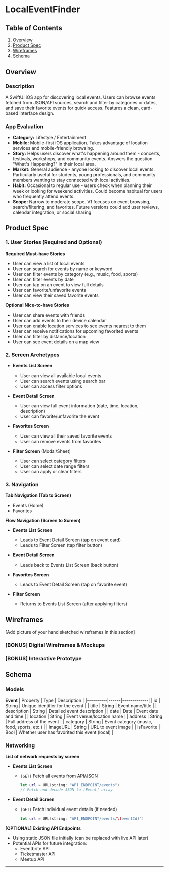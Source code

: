 # LocalEventFinder

## Table of Contents
1. [Overview](#Overview)
2. [Product Spec](#Product-Spec)
3. [Wireframes](#Wireframes)
4. [Schema](#Schema)

## Overview
### Description
A SwiftUI iOS app for discovering local events. Users can browse events fetched from JSON/API sources, search and filter by categories or dates, and save their favorite events for quick access. Features a clean, card-based interface design.

### App Evaluation
* **Category:** Lifestyle / Entertainment
* **Mobile:** Mobile-first iOS application. Takes advantage of location services and mobile-friendly browsing.
* **Story:** Helps users discover what's happening around them - concerts, festivals, workshops, and community events. Answers the question "What's Happening?" in their local area.
* **Market:** General audience - anyone looking to discover local events. Particularly useful for students, young professionals, and community members wanting to stay connected with local activities.
* **Habit:** Occasional to regular use - users check when planning their week or looking for weekend activities. Could become habitual for users who frequently attend events.
* **Scope:** Narrow to moderate scope. V1 focuses on event browsing, search/filtering, and favorites. Future versions could add user reviews, calendar integration, or social sharing.

## Product Spec

### 1. User Stories (Required and Optional)

**Required Must-have Stories**

* User can view a list of local events
* User can search for events by name or keyword
* User can filter events by category (e.g., music, food, sports)
* User can filter events by date
* User can tap on an event to view full details
* User can favorite/unfavorite events
* User can view their saved favorite events

**Optional Nice-to-have Stories**

* User can share events with friends
* User can add events to their device calendar
* User can enable location services to see events nearest to them
* User can receive notifications for upcoming favorited events
* User can filter by distance/location
* User can see event details on a map view

### 2. Screen Archetypes

* **Events List Screen**
   * User can view all available local events
   * User can search events using search bar
   * User can access filter options
   
* **Event Detail Screen**
   * User can view full event information (date, time, location, description)
   * User can favorite/unfavorite the event
   
* **Favorites Screen**
   * User can view all their saved favorite events
   * User can remove events from favorites
   
* **Filter Screen** (Modal/Sheet)
   * User can select category filters
   * User can select date range filters
   * User can apply or clear filters

### 3. Navigation

**Tab Navigation (Tab to Screen)**

* Events (Home)
* Favorites

**Flow Navigation (Screen to Screen)**

* **Events List Screen**
   * Leads to Event Detail Screen (tap on event card)
   * Leads to Filter Screen (tap filter button)
   
* **Event Detail Screen**
   * Leads back to Events List Screen (back button)
   
* **Favorites Screen**
   * Leads to Event Detail Screen (tap on favorite event)
   
* **Filter Screen**
   * Returns to Events List Screen (after applying filters)

## Wireframes
[Add picture of your hand sketched wireframes in this section]

### [BONUS] Digital Wireframes & Mockups

### [BONUS] Interactive Prototype

## Schema 

### Models

**Event**
| Property | Type | Description |
|----------|------|-------------|
| id | String | Unique identifier for the event |
| title | String | Event name/title |
| description | String | Detailed event description |
| date | Date | Event date and time |
| location | String | Event venue/location name |
| address | String | Full address of the event |
| category | String | Event category (music, food, sports, etc.) |
| imageURL | String | URL to event image |
| isFavorite | Bool | Whether user has favorited this event (local) |

### Networking

**List of network requests by screen**

* **Events List Screen**
   * `(GET)` Fetch all events from API/JSON
     ```swift
     let url = URL(string: "API_ENDPOINT/events")
     // Fetch and decode JSON to [Event] array
     ```
   
* **Event Detail Screen**
   * `(GET)` Fetch individual event details (if needed)
     ```swift
     let url = URL(string: "API_ENDPOINT/events/\(eventId)")
     ```

**[OPTIONAL] Existing API Endpoints**
* Using static JSON file initially (can be replaced with live API later)
* Potential APIs for future integration:
  - Eventbrite API
  - Ticketmaster API
  - Meetup API

---
